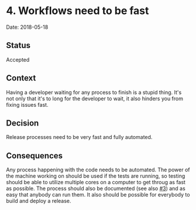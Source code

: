 # 4. Workflows need to be fast

Date: 2018-05-18

## Status

Accepted

## Context

Having a developer waiting for any process to finish is a stupid thing. It's not only that it's to long for the developer to wait, it also hinders you from fixing issues fast.

## Decision

Release processes need to be very fast and fully automated.

## Consequences

Any process happening with the code needs to be automated. The power of the machine working on should be used if the tests are running, so testing should be able to utilize multiple cores on a computer to get throug as fast as possible. The process should also be documented (see also [#3](./0003-have-the-master-documentation-in-the-readme.md)) and as easy that anybody can run them. It also should be possible for everybody to build and deploy a release.
